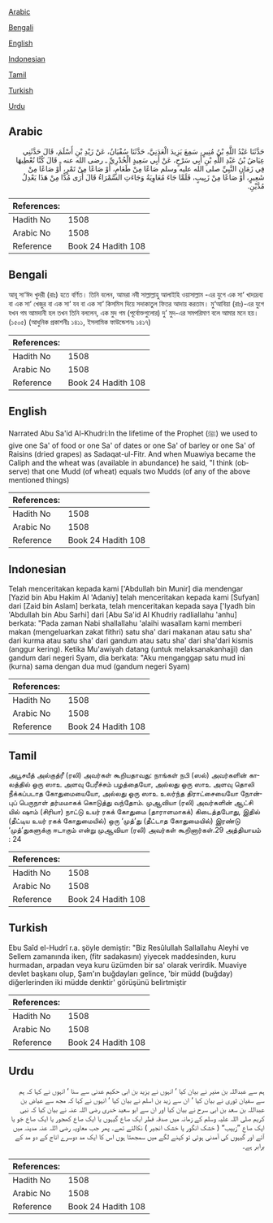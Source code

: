 [Arabic](#arabic)

[Bengali](#bengali)

[English](#english)

[Indonesian](#indonesian)

[Tamil](#tamil)

[Turkish](#turkish)

[Urdu](#urdu)

## Arabic


<div dir="rtl" lang="ar" style={{fontSize:'larger',backgroundColor:'#f8f9fa',padding:20}}>
حَدَّثَنَا عَبْدُ اللَّهِ بْنُ مُنِيرٍ، سَمِعَ يَزِيدَ الْعَدَنِيَّ، حَدَّثَنَا سُفْيَانُ، عَنْ زَيْدِ بْنِ أَسْلَمَ، قَالَ حَدَّثَنِي عِيَاضُ بْنُ عَبْدِ اللَّهِ بْنِ أَبِي سَرْحٍ، عَنْ أَبِي سَعِيدٍ الْخُدْرِيِّ ـ رضى الله عنه ـ قَالَ كُنَّا نُعْطِيهَا فِي زَمَانِ النَّبِيِّ صلى الله عليه وسلم صَاعًا مِنْ طَعَامٍ، أَوْ صَاعًا مِنْ تَمْرٍ، أَوْ صَاعًا مِنْ شَعِيرٍ، أَوْ صَاعًا مِنْ زَبِيبٍ، فَلَمَّا جَاءَ مُعَاوِيَةُ وَجَاءَتِ السَّمْرَاءُ قَالَ أُرَى مُدًّا مِنْ هَذَا يَعْدِلُ مُدَّيْنِ‏.‏
</div>
<div style={{backgroundColor:'#f8f9fa',padding:20, marginBottom: 10}}><table> <thead> <tr> <th>References:</th> <th></th> </tr> </thead> <tbody><tr><td>Hadith No</td><td>1508</td></tr><tr><td>Arabic No</td><td>1508</td></tr><tr><td>Reference</td><td>Book 24 Hadith 108</td></tr></tbody></table></div>

## Bengali


<div dir="ltr" lang="bn" style={{fontSize:'larger',backgroundColor:'#f8f9fa',padding:20}}>
আবূ সা‘ঈদ খুদরী (রাঃ) হতে বর্ণিত। তিনি বলেন, আমরা নবী সাল্লাল্লাহু আলাইহি ওয়াসাল্লাম -এর যুগে এক সা‘ খাদ্যদ্রব্য বা এক সা‘ খেজুর বা এক সা‘ যব বা এক সা‘ কিসমিস দিয়ে সদাকাতুল ফিতর আদায় করতাম। মু‘আবিয়া (রাঃ)-এর যুগে যখন গম আমদানী হল তখন তিনি বললেন, এক মুদ গম (পূর্বোক্তগুলোর) দু’ মুদ-এর সমপরিমাণ বলে আমার মনে হয়। (১৫০৫) (আধুনিক প্রকাশনীঃ ১৪১১, ইসলামিক ফাউন্ডেশনঃ ১৪১৭)
</div>
<div style={{backgroundColor:'#f8f9fa',padding:20, marginBottom: 10}}><table> <thead> <tr> <th>References:</th> <th></th> </tr> </thead> <tbody><tr><td>Hadith No</td><td>1508</td></tr><tr><td>Arabic No</td><td>1508</td></tr><tr><td>Reference</td><td>Book 24 Hadith 108</td></tr></tbody></table></div>

## English


<div dir="ltr" lang="en" style={{fontSize:'larger',backgroundColor:'#f8f9fa',padding:20}}>
Narrated Abu Sa'id Al-Khudri:In the lifetime of the Prophet (ﷺ) we used to give one Sa' of food or one Sa' of dates or one Sa' of barley or one Sa' of Raisins (dried grapes) as Sadaqat-ul-Fitr. And when Muawiya became the Caliph and the wheat was (available in abundance) he said, "I think (observe) that one Mudd (of wheat) equals two Mudds (of any of the above mentioned things)
</div>
<div style={{backgroundColor:'#f8f9fa',padding:20, marginBottom: 10}}><table> <thead> <tr> <th>References:</th> <th></th> </tr> </thead> <tbody><tr><td>Hadith No</td><td>1508</td></tr><tr><td>Arabic No</td><td>1508</td></tr><tr><td>Reference</td><td>Book 24 Hadith 108</td></tr></tbody></table></div>

## Indonesian


<div dir="ltr" lang="id" style={{fontSize:'larger',backgroundColor:'#f8f9fa',padding:20}}>
Telah menceritakan kepada kami ['Abdullah bin Munir] dia mendengar [Yazid bin Abu Hakim Al 'Adaniy] telah menceritakan kepada kami [Sufyan] dari [Zaid bin Aslam] berkata, telah menceritakan kepada saya ['Iyadh bin 'Abdullah bin Abu Sarhi] dari [Abu Sa'id Al Khudriy radliallahu 'anhu] berkata: "Pada zaman Nabi shallallahu 'alaihi wasallam kami memberi makan (mengeluarkan zakat fithri) satu sha' dari makanan atau satu sha' dari kurma atau satu sha' dari gandum atau satu sha' dari sha'dari kismis (anggur kering). Ketika Mu'awiyah datang (untuk melaksanakanhajji) dan gandum dari negeri Syam, dia berkata: "Aku menganggap satu mud ini (kurna) sama dengan dua mud (gandum negeri Syam)
</div>
<div style={{backgroundColor:'#f8f9fa',padding:20, marginBottom: 10}}><table> <thead> <tr> <th>References:</th> <th></th> </tr> </thead> <tbody><tr><td>Hadith No</td><td>1508</td></tr><tr><td>Arabic No</td><td>1508</td></tr><tr><td>Reference</td><td>Book 24 Hadith 108</td></tr></tbody></table></div>

## Tamil


<div dir="ltr" lang="ta" style={{fontSize:'larger',backgroundColor:'#f8f9fa',padding:20}}>
அபூசயீத் அல்குத்ரீ (ரலி) அவர்கள் கூறியதாவது: நாங்கள் நபி (ஸல்) அவர்களின் காலத்தில் ஒரு ஸாஉ அளவு பேரீச்சம் பழத்தையோ, அல்லது ஒரு ஸாஉ அளவு தொலி நீக்கப்படாத கோதுமையையோ, அல்லது ஒரு ஸாஉ உலர்ந்த திராட்சையையோ நோன்புப் பெருநாள் தர்மமாகக் கொடுத்து வந்தோம். முஆவியா (ரலி) அவர்களின் ஆட்சி யில் ஷாம் (சிரியா) நாட்டு உயர் ரகக் கோதுமை (தாராளமாகக்) கிடைத்தபோது, இதில் (தீட்டிய உயர் ரகக் கோதுமையில்) ஒரு ‘முத்’து (தீட்டாத கோதுமையில்) இரண்டு ‘முத்’துகளுக்கு ஈடாகும் என்று முஆவியா (ரலி) அவர்கள் கூறினார்கள்.29 அத்தியாயம் : 24
</div>
<div style={{backgroundColor:'#f8f9fa',padding:20, marginBottom: 10}}><table> <thead> <tr> <th>References:</th> <th></th> </tr> </thead> <tbody><tr><td>Hadith No</td><td>1508</td></tr><tr><td>Arabic No</td><td>1508</td></tr><tr><td>Reference</td><td>Book 24 Hadith 108</td></tr></tbody></table></div>

## Turkish


<div dir="ltr" lang="tr" style={{fontSize:'larger',backgroundColor:'#f8f9fa',padding:20}}>
Ebu Saîd el-Hudrî r.a. şöyle demiştir: "Biz Resûlullah Sallallahu Aleyhi ve Sellem zamanında iken, (fitr sadakasını) yiyecek maddesinden, kuru hurmadan, arpadan veya kuru üzümden bir sa' olarak verirdik. Muaviye devlet başkanı olup, Şam'ın buğdayları gelince, 'bir müdd (buğday) diğerlerinden iki müdde denktir' görüşünü belirtmiştir
</div>
<div style={{backgroundColor:'#f8f9fa',padding:20, marginBottom: 10}}><table> <thead> <tr> <th>References:</th> <th></th> </tr> </thead> <tbody><tr><td>Hadith No</td><td>1508</td></tr><tr><td>Arabic No</td><td>1508</td></tr><tr><td>Reference</td><td>Book 24 Hadith 108</td></tr></tbody></table></div>

## Urdu


<div dir="rtl" lang="ur" style={{fontSize:'larger',backgroundColor:'#f8f9fa',padding:20}}>
ہم سے عبداللہ بن منیر نے بیان کیا ‘ انہوں نے یزید بن ابی حکیم عدنی سے سنا ‘ انہوں نے کہا کہ ہم سے سفیان ثوری نے بیان کیا ‘ ان سے زید بن اسلم نے بیان کیا ‘ انہوں نے کہا کہ مجھ سے عیاض بن عبداللہ بن سعد بن ابی سرح نے بیان کیا اور ان سے ابو سعید خدری رضی اللہ عنہ نے بیان کیا کہ نبی کریم صلی اللہ علیہ وسلم کے زمانہ میں صدقہ فطر ایک صاع گیہوں یا ایک صاع کھجور یا ایک صاع جَو یا ایک صاع ”زبیب“ ( خشک انگور یا خشک انجیر ) نکالتے تھے۔ پھر جب معاویہ رضی اللہ عنہ مدینہ میں آئے اور گیہوں کی آمدنی ہوئی تو کہنے لگے میں سمجھتا ہوں اس کا ایک مد دوسرے اناج کے دو مد کے برابر ہے۔
</div>
<div style={{backgroundColor:'#f8f9fa',padding:20, marginBottom: 10}}><table> <thead> <tr> <th>References:</th> <th></th> </tr> </thead> <tbody><tr><td>Hadith No</td><td>1508</td></tr><tr><td>Arabic No</td><td>1508</td></tr><tr><td>Reference</td><td>Book 24 Hadith 108</td></tr></tbody></table></div>